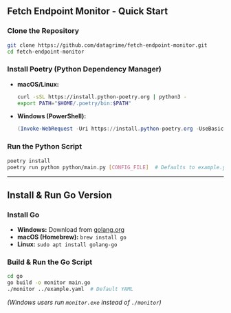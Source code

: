 ## Fetch Endpoint Monitor - Quick Start

### Clone the Repository
```sh
git clone https://github.com/datagrime/fetch-endpoint-monitor.git
cd fetch-endpoint-monitor
```

### Install Poetry (Python Dependency Manager)
- **macOS/Linux:**
  ```sh
  curl -sSL https://install.python-poetry.org | python3 -
  export PATH="$HOME/.poetry/bin:$PATH"
  ```
- **Windows (PowerShell):**
  ```powershell
  (Invoke-WebRequest -Uri https://install.python-poetry.org -UseBasicParsing).Content | python -
  ```

### Run the Python Script
```sh
poetry install
poetry run python python/main.py [CONFIG_FILE]  # Defaults to example.yaml if not provided
```

---

## Install & Run Go Version

### Install Go
- **Windows:** Download from [golang.org](https://golang.org/dl/)
- **macOS (Homebrew):** `brew install go`
- **Linux:** `sudo apt install golang-go`

### Build & Run the Go Script
```sh
cd go
go build -o monitor main.go
./monitor ../example.yaml  # Default YAML
```
*(Windows users run `monitor.exe` instead of `./monitor`)*


